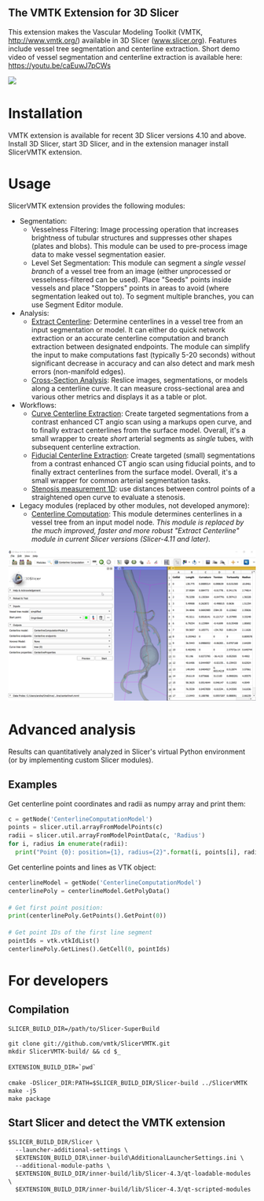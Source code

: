 The VMTK Extension for 3D Slicer
--------------------------------

This extension makes the Vascular Modeling Toolkit (VMTK, http://www.vmtk.org/) available in 3D Slicer (www.slicer.org). Features include vessel tree segmentation and centerline extraction. Short demo video of vessel segmentation and centerline extraction is available here: https://youtu.be/caEuwJ7pCWs

[![](ExtractCenterlineVideoThumbnail.png)](https://www.youtube.com/watch?v=yi07mjr3JeU)

# Installation

VMTK extension is available for recent 3D Slicer versions 4.10 and above. Install 3D Slicer, start 3D Slicer, and in the extension manager install SlicerVMTK extension.

# Usage

SlicerVMTK extension provides the following modules:

- Segmentation:
  - Vesselness Filtering: Image processing operation that increases brightness of tubular structures and suppresses other shapes (plates and blobs). This module can be used to pre-process image data to make vessel segmentation easier.
  - Level Set Segmentation: This module can segment a *single vessel branch* of a vessel tree from an image (either unprocessed or vesselness-filtered can be used). Place "Seeds" points inside vessels and place "Stoppers" points in areas to avoid (where segmentation leaked out to). To segment multiple branches, you can use Segment Editor module.
- Analysis:
  - [Extract Centerline](Docs/ExtractCenterline.md): Determine centerlines in a vessel tree from an input segmentation or model. It can either do quick network extraction or an accurate centerline computation and branch extraction between designated endpoints. The module can simplify the input to make computations fast (typically 5-20 seconds) without significant decrease in accuracy and can also detect and mark mesh errors (non-manifold edges).
  - [Cross-Section Analysis](Docs/CrossSectionAnalysis.md): Reslice images, segmentations, or models along a centerline curve. It can measure cross-sectional area and various other metrics and displays it as a table or plot.
- Workflows:
  - [Curve Centerline Extraction](Docs/CurveCenterlineExtraction.md): Create targeted segmentations from a contrast enhanced CT angio scan using a markups open curve, and to finally extract centerlines from the surface model. Overall, it's a small wrapper to create *short* arterial segments as *single* tubes, with subsequent centerline extraction.
  - [Fiducial Centerline Extraction](Docs/FiducialCenterlineExtraction.md): Create targeted (small) segmentations from a contrast enhanced CT angio scan using fiducial points, and to finally extract centerlines from the surface model. Overall, it's a small wrapper for common arterial segmentation tasks.
  - [Stenosis measurement 1D](Docs/StenosisMeasurement1D.md): use distances between control points of a straightened open curve to evaluate a stenosis.
- Legacy modules (replaced by other modules, not developed anymore):
  - [Centerline Computation](Docs/CenterlineComputation.md): This module determines centerlines in a vessel tree from an input model node. *This module is replaced by the much improved, faster and more robust "Extract Centerline" module in current Slicer versions (Slicer-4.11 and later).*

![](Docs/CenterlineComputationOutput1.png)

# Advanced analysis

Results can quantitatively analyzed in Slicer's virtual Python environment (or by implementing custom Slicer modules).

## Examples

Get centerline point coordinates and radii as numpy array and print them:

```python
c = getNode('CenterlineComputationModel')
points = slicer.util.arrayFromModelPoints(c)
radii = slicer.util.arrayFromModelPointData(c, 'Radius')
for i, radius in enumerate(radii):
  print("Point {0}: position={1}, radius={2}".format(i, points[i], radius))
```

Get centerline points and lines as VTK object:

```python
centerlineModel = getNode('CenterlineComputationModel')
centerlinePoly = centerlineModel.GetPolyData()

# Get first point position:
print(centerlinePoly.GetPoints().GetPoint(0))

# Get point IDs of the first line segment
pointIds = vtk.vtkIdList()
centerlinePoly.GetLines().GetCell(0, pointIds)
```

# For developers

## Compilation

```
SLICER_BUILD_DIR=/path/to/Slicer-SuperBuild
```

```
git clone git://github.com/vmtk/SlicerVMTK.git
mkdir SlicerVMTK-build/ && cd $_

EXTENSION_BUILD_DIR=`pwd`

cmake -DSlicer_DIR:PATH=$SLICER_BUILD_DIR/Slicer-build ../SlicerVMTK
make -j5
make package
```

## Start Slicer and detect the VMTK extension

```
$SLICER_BUILD_DIR/Slicer \
  --launcher-additional-settings \
  $EXTENSION_BUILD_DIR\inner-build\AdditionalLauncherSettings.ini \
  --additional-module-paths \
  $EXTENSION_BUILD_DIR/inner-build/lib/Slicer-4.3/qt-loadable-modules \
  $EXTENSION_BUILD_DIR/inner-build/lib/Slicer-4.3/qt-scripted-modules
```
